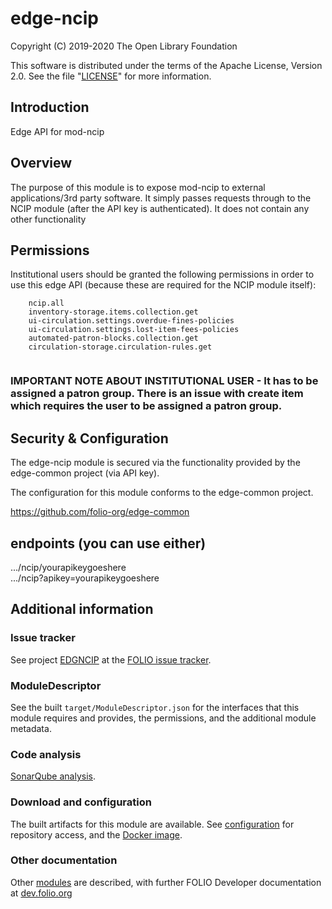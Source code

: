# edge-ncip

Copyright (C) 2019-2020 The Open Library Foundation

This software is distributed under the terms of the Apache License,
Version 2.0. See the file "[LICENSE](LICENSE)" for more information.

## Introduction

Edge API for mod-ncip

## Overview
The purpose of this module is to expose mod-ncip to external applications/3rd party software.  It simply passes requests through to the NCIP module (after the API key is authenticated).  It does not contain any other functionality

## Permissions
Institutional users should be granted the following permissions in order to use this edge API (because these are required for the NCIP module itself):
```
    ncip.all
    inventory-storage.items.collection.get
    ui-circulation.settings.overdue-fines-policies
    ui-circulation.settings.lost-item-fees-policies
    automated-patron-blocks.collection.get
    circulation-storage.circulation-rules.get
    
```
### IMPORTANT NOTE ABOUT INSTITUTIONAL USER - It has to be assigned a patron group.  There is an issue with create item which requires the user to be assigned a patron group.

## Security & Configuration
The edge-ncip module is secured via the functionality provided by the edge-common project (via API key).  

The configuration for this module conforms to the edge-common project.


https://github.com/folio-org/edge-common

## endpoints (you can use either)

.../ncip/yourapikeygoeshere <br>
.../ncip?apikey=yourapikeygoeshere

## Additional information

### Issue tracker

See project [EDGNCIP](https://issues.folio.org/browse/EDGNCIP)
at the [FOLIO issue tracker](https://dev.folio.org/guidelines/issue-tracker).

### ModuleDescriptor

See the built `target/ModuleDescriptor.json` for the interfaces that this module
requires and provides, the permissions, and the additional module metadata.

### Code analysis

[SonarQube analysis](https://sonarcloud.io/dashboard?id=org.folio%3Aedge-ncip).

### Download and configuration

The built artifacts for this module are available.
See [configuration](https://dev.folio.org/download/artifacts) for repository access,
and the [Docker image](https://hub.docker.com/r/folioorg/edge-ncip/).

### Other documentation

Other [modules](https://dev.folio.org/source-code/#server-side) are described,
with further FOLIO Developer documentation at [dev.folio.org](https://dev.folio.org/)

